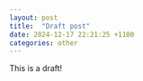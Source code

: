 ```yaml
---
layout: post
title:  "Draft post"
date: 2024-12-17 22:21:25 +1100
categories: other
---
```

This is a draft!